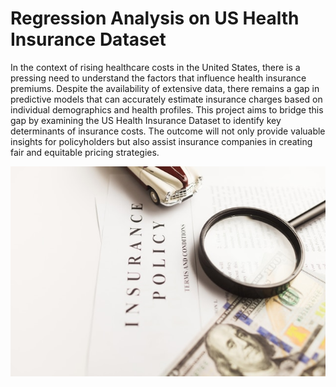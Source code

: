# Regression Analysis on US Health Insurance Dataset
In the context of rising healthcare costs in the United States, there is a pressing need to understand the factors that influence health insurance premiums. Despite the availability of extensive data, there remains a gap in predictive models that can accurately estimate insurance charges based on individual demographics and health profiles. This project aims to bridge this gap by examining the US Health Insurance Dataset to identify key determinants of insurance costs. The outcome will not only provide valuable insights for policyholders but also assist insurance companies in creating fair and equitable pricing strategies.

![Photo by [Vlad Deep](https://unsplash.com/@vladdeep)](images/vlad-deep-mCqi3MljC4E-unsplash.jpg)